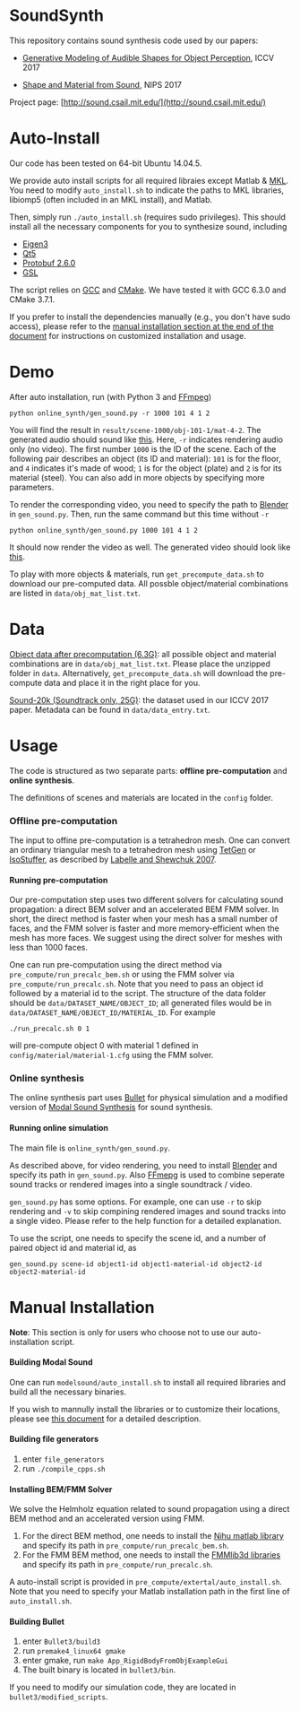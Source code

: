 # SoundSynth

This repository contains sound synthesis code used by our papers:

* [Generative Modeling of Audible Shapes for Object Perception](http://sound.csail.mit.edu/papers/gensound_iccv.pdf), ICCV 2017

* [Shape and Material from Sound](http://sound.csail.mit.edu/papers/fastsound_nips.pdf), NIPS 2017

Project page:  [http://sound.csail.mit.edu/](http://sound.csail.mit.edu/)
 
# Auto-Install

Our code has been tested on 64-bit Ubuntu 14.04.5.
 
We provide auto install scripts for all required libraies except Matlab & [MKL](https://software.intel.com/en-us/mkl). You need to modify `auto_install.sh` to indicate the paths to MKL libraries, libiomp5 (often included in an MKL install), and Matlab.
 
Then, simply run `./auto_install.sh` (requires sudo privileges). This should install all the necessary components for you to synthesize sound, including
- [Eigen3](http://eigen.tuxfamily.org/index.php?title=Main_Page)
- [Qt5](http://doc.qt.io/qt-5/qt5-intro.html)
- [Protobuf 2.6.0](https://github.com/google/protobuf)
- [GSL](https://www.gnu.org/software/gsl/doc/html/index.html)

The script relies on [GCC](https://gcc.gnu.org/) and [CMake](https://cmake.org/). We have tested it with GCC 6.3.0 and CMake 3.7.1.
 
If you prefer to install the dependencies manually (e.g., you don't have sudo access), please refer to the [manual installation section at the end of the document](#manual-installation) for instructions on customized installation and usage.

# Demo

After auto installation, run (with Python 3 and [FFmpeg](https://www.ffmpeg.org/))

`python online_synth/gen_sound.py -r 1000 101 4 1 2`

You will find the result in `result/scene-1000/obj-101-1/mat-4-2`. The generated audio should sound like [this](http://sound.csail.mit.edu/data/merged.wav). Here, `-r` indicates rendering audio only (no video). The first number `1000` is the ID of the scene. Each of the following pair describes an object (its ID and material): `101` is for the floor, and `4` indicates it's made of wood; `1` is for the object (plate) and `2` is for its material (steel). You can also add in more objects by specifying more parameters. 

To render the corresponding video, you need to specify the path to [Blender](https://www.blender.org/) in `gen_sound.py`. Then, run the same command but this time without `-r`

`python online_synth/gen_sound.py 1000 101 4 1 2`

It should now render the video as well. The generated video should look like [this](http://sound.csail.mit.edu/data/result.mp4).

To play with more objects & materials, run `get_precompute_data.sh` to download our pre-computed data. All possble object/material combinations are listed in `data/obj_mat_list.txt`. 

# Data
   
[Object data after precomputation (6.3G)](http://sound.csail.mit.edu/data/pre_compute_data.zip): all possible object and material combinations are in `data/obj_mat_list.txt`. Please place the unzipped folder in `data`. Alternatively, `get_precompute_data.sh` will download the pre-compute data and place it in the right place for you.

[Sound-20k (Soundtrack only, 25G)](http://sound.csail.mit.edu/data/sound-20k.tar.gz): the dataset used in our ICCV 2017 paper. Metadata can be found in `data/data_entry.txt`.
 
# Usage
 
The code is structured as two separate parts: **offline pre-computation** and **online synthesis**.
 
The definitions of scenes and materials are located in the `config` folder.
 
### Offline pre-computation
  
The input to offine pre-computation is a tetrahedron mesh. One can convert an ordinary triangular mesh to a tetrahedron mesh using [TetGen](http://wias-berlin.de/software/tetgen/) or [IsoStuffer](https://github.com/cxzheng/ModalSound), as described by [Labelle and Shewchuk 2007](http://www.cs.berkeley.edu/~jrs/papers/stuffing.pdf).
  
#### Running pre-computation
  
Our pre-computation step uses two different solvers for calculating sound propagation: a direct BEM solver and an accelerated BEM FMM solver. In short, the direct method is faster when your mesh has a small number of faces, and the FMM solver is faster and more memory-efficient when the mesh has more faces. We suggest using the direct solver for meshes with less than 1000 faces. 

One can run pre-computation using the direct method via `pre_compute/run_precalc_bem.sh` or using the FMM solver via `pre_compute/run_precalc.sh`. Note that you need to pass an object id followed by a material id to the script. The structure of the data folder should be `data/DATASET_NAME/OBJECT_ID`; all generated files would be in `data/DATASET_NAME/OBJECT_ID/MATERIAL_ID`. For example

`./run_precalc.sh 0 1`

will pre-compute object 0 with material 1 defined in `config/material/material-1.cfg` using the FMM solver. 

### Online synthesis
 
The online synthesis part uses [Bullet](https://github.com/bulletphysics/bullet3) for physical simulation and a modified version of [Modal Sound Synthesis](https://github.com/cxzheng/ModalSound) for sound synthesis.

#### Running online simulation
  
The main file is `online_synth/gen_sound.py`.
  
As described above, for video rendering, you need to install [Blender](https://www.blender.org/) and specify its path in `gen_sound.py`. Also [FFmepg](https://www.ffmpeg.org) is used to combine seperate sound tracks or rendered images into a single soundtrack / video.
  
`gen_sound.py` has some options. For example, one can use `-r` to skip rendering and `-v` to skip compining rendered images and sound tracks into a single video. Please refer to the help function for a detailed explanation. 

To use the script, one needs to specify the scene id, and a number of paired object id and material id, as

`gen_sound.py scene-id object1-id object1-material-id object2-id object2-material-id`

# Manual Installation

**Note**: This section is only for users who choose not to use our auto-installation script.

#### Building Modal Sound
  
One can run `modelsound/auto_install.sh` to install all required libraries and build all the necessary binaries.
  
If you wish to mannully install the libraries or to customize their locations, please see [this document](https://github.com/ztzhang/SoundSynth/blob/master/documents/building_modalsound.md) for a detailed description. 
  
#### Building file generators
  
1. enter `file_generators`
2. run `./compile_cpps.sh`
  
#### Installing BEM/FMM Solver
  
We solve the Helmholz equation related to sound propagation using a direct BEM method and an accelerated version using FMM. 
  
1. For the direct BEM method, one needs to install the [Nihu matlab library](http://last.hit.bme.hu/nihu/index.html) and specify its path in `pre_compute/run_precalc_bem.sh`.
2. For the FMM BEM method, one needs to install the [FMMlib3d libraries](https://cims.nyu.edu/cmcl/fmm3dlib/fmm3dlib.html) and specify its path in `pre_compute/run_precalc.sh`.
  
A auto-install script is provided in `pre_compute/extertal/auto_install.sh`. Note that you need to specify your Matlab installation path in the first line of `auto_install.sh`. 

 
#### Building Bullet
  
1. enter `Bullet3/build3`
2. run `premake4_linux64 gmake`
3. enter gmake, run `make App_RigidBodyFromObjExampleGui`
4. The built binary is located in `bullet3/bin`.
  
If you need to modify our simulation code, they are located in `bullet3/modified_scripts`.
